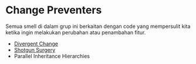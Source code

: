 # Change Preventers

Semua smell di dalam grup ini berkaitan dengan code yang mempersulit kita ketika ingin melakukan perubahan atau penambahan fitur.

- [Divergent Change](divergent_change)
- [Shotgun Surgery](shotgun_surgery)
- Parallel Inheritance Hierarchies